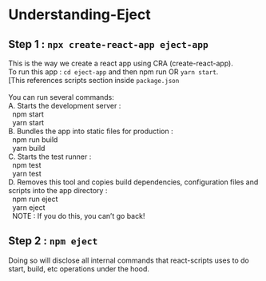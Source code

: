 # Understanding-Eject

## Step 1 : `npx create-react-app eject-app`

This is the way we create a react app using CRA (create-react-app).<br>
To run this app : `cd eject-app` and then npm run OR `yarn start`.<br>
[This references scripts section inside `package.json`<br>
<br>
You can run several commands:<br>
A. Starts the development server :<br> 
&nbsp; npm start<br>
&nbsp; yarn start<br>
B. Bundles the app into static files for production :<br> 
&nbsp; npm run build<br>
&nbsp; yarn build<br>
C. Starts the test runner :<br> 
&nbsp; npm test<br>
&nbsp; yarn test<br>
D. Removes this tool and copies build dependencies, configuration files and scripts into the app directory :<br>
&nbsp; npm run eject<br>
&nbsp; yarn eject<br>
&nbsp; NOTE : If you do this, you can’t go back!<br>

## Step 2 : `npm eject`

Doing so will disclose all internal commands that react-scripts uses to do start, build, etc operations under the hood.
